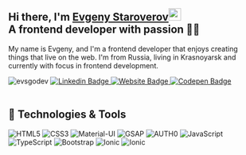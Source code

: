 
## Hi there, I'm <a href="https://evsgodev.github.io/about.html" rel="nofollow">Evgeny Staroverov</a><img src="https://camo.githubusercontent.com/e8e7b06ecf583bc040eb60e44eb5b8e0ecc5421320a92929ce21522dbc34c891/68747470733a2f2f6d656469612e67697068792e636f6d2f6d656469612f6876524a434c467a6361737252346961377a2f67697068792e676966" width="25rem"><br/>A frontend developer with passion 👨‍💻

My name is Evgeny, and I'm a frontend developer that enjoys creating things that live on the web. I'm from Russia, living in Krasnoyarsk and currently with focus in frontend development.
<!-- - Currently working on <a href="https://ronte.io/"><b>Ronte Limited</b></a> -->

<div>
<img src="https://komarev.com/ghpvc/?username=evsgodev&label=Profile%20views&color=0e75b6&style=flat" alt="evsgodev" />

<a href="https://www.linkedin.com/in/evgst/" rel="nofollow">
<img src="https://camo.githubusercontent.com/93ca47e21e17f622a41d26d599e008e4c30b8a322186f18019bc43d54f57b0c9/68747470733a2f2f696d672e736869656c64732e696f2f62616467652f2d4c696e6b6564496e2d3065373661383f7374796c653d666c61742d737175617265266c6f676f3d4c696e6b6564696e266c6f676f436f6c6f723d7768697465" alt="Linkedin Badge" data-canonical-src="https://img.shields.io/badge/-LinkedIn-0e76a8?style=flat-square&amp;logo=Linkedin&amp;logoColor=white" style="max-width:100%;">
</a>
<a href="https://evsgodev.github.io/about.html" rel="nofollow">
<img src="https://camo.githubusercontent.com/58303f0576559ea5bd6dad66e2a43cdab19d1902f1d4bdf693e8c0956dc1b46a/68747470733a2f2f696d672e736869656c64732e696f2f62616467652f576562736974652d3362353939383f7374796c653d666c61742d737175617265266c6f676f3d676f6f676c652d6368726f6d65266c6f676f436f6c6f723d7768697465" alt="Website Badge" data-canonical-src="https://img.shields.io/badge/Website-3b5998?style=flat-square&amp;logo=google-chrome&amp;logoColor=white" style="max-width:100%;">
</a>
<a href="https://codepen.io/evsgo" rel="nofollow">
<img src="https://camo.githubusercontent.com/afff0a4ed0fc37e2c5e783b010126ad2dd80e161f466bde3be4d270fb32bcc77/68747470733a2f2f696d672e736869656c64732e696f2f62616467652f436f646570656e2d3133313431373f7374796c653d666c61742d737175617265266c6f676f3d636f646570656e266c6f676f436f6c6f723d77686974653f" alt="Codepen Badge" data-canonical-src="https://img.shields.io/badge/Codepen-131417?style=flat-square&amp;logo=codepen&amp;logoColor=white?" style="max-width: 100%;">
</a>

  </div>
<br/>


## 🔧 Technologies & Tools
![HTML5](https://img.shields.io/static/v1?style=for-the-badge&message=HTML5&color=222222&logo=HTML5&logoColor=E34F26&label=)
![CSS3](https://img.shields.io/static/v1?style=for-the-badge&message=CSS3&color=222222&logo=CSS3&logoColor=1572B6&label=)
![Material-UI](https://img.shields.io/static/v1?style=for-the-badge&message=Material-UI&color=222222&logo=Material-UI&logoColor=0081CB&label=)
![GSAP](https://img.shields.io/static/v1?style=for-the-badge&message=GSAP&color=222222&logo=GreenSock&logoColor=88CE02&label=)
![AUTH0](https://img.shields.io/static/v1?style=for-the-badge&message=Auth0&color=222222&logo=Material-UI&logoColor=0081CB&label=)
![JavaScript](https://img.shields.io/badge/JavaScript-222222?style=for-the-badge&logo=javascript&logoColor=F7DF1E)
![TypeScript](https://img.shields.io/badge/TypeScript-222222?style=for-the-badge&logo=javascript&logoColor=61DAFB)
![Bootstrap](https://img.shields.io/badge/Bootstrap-222222?style=for-the-badge&logo=bootstrap&logoColor=563d7c)
![Ionic](https://img.shields.io/badge/Ionic-222222?style=for-the-badge&logo=ionic&logoColor=3880FF)
![Ionic](https://img.shields.io/badge/Angular-222222?style=for-the-badge&logo=angular&logoColor=DD0031)
